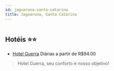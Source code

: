 ```yaml
---
id: jaguaruna-santa-catarina
title: Jaguaruna, Santa Catarina
---
```


<center><img src="https://static.hotelurbano.com/reservas/prod0/7/7895/58a74e9706366_hotel-guerra.jpg" alt="" /></center>


## Hotéis ⭐️⭐️

-    [Hotel Guerra](https://www.hurb.com/aud/https://www.hurb.com/hoteis/jaguaruna/hotel-guerra-7895?cmp=18055) Diárias a partir de R$94.00
   > Hotel Guerra, seu conforto é nosso objetivo!
